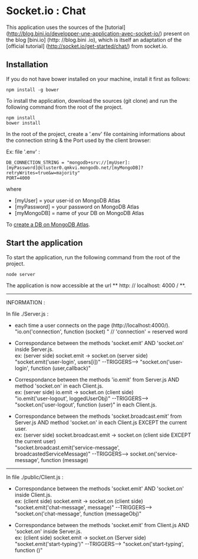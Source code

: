 # Socket.io : Chat
This application uses the sources of the [tutorial] (http://blog.bini.io/developper-une-application-avec-socket-io/) present on the blog [bini.io] (http: //blog.bini .io), which is itself an adaptation of the [official tutorial] (http://socket.io/get-started/chat/) from socket.io.

## Installation

If you do not have bower installed on your machine, install it first as follows:  
```
npm install -g bower
```

To install the application, download the sources (git clone) and run the following command from the root of the project.  
```
npm install
bower install
```
In the root of the project, create a '.env' file containing informations about the connection string & the Port used by the client browser:

Ex: file '.env' :
```
DB_CONNECTION_STRING = "mongodb+srv://[myUser]:[myPassword]@cluster0.qmkvi.mongodb.net/[myMongoDB]?retryWrites=true&w=majority"
PORT=4000
```
where
* [myUser] = your user-id on MongoDB Atlas
* [myPassword] = your password on MongoDB Atlas
* [myMongoDB] = name of your DB on MongoDB Atlas

To [create a DB on MongoDB Atlas](https://www.mongodb.com/cloud/atlas/signup).

## Start the application
To start the application, run the following command from the root of the project.  
```
node server
```

The application is now accessible at the url ** http: // localhost: 4000 / **.  
****************************
INFORMATION :  

In file ./Server.js :  

- each time a user connects on the page (http://localhost:4000/).  
"io.on('connection', function (socket) "  // 'connection' = reserved word

- Correspondance between the methods 'socket.emit' AND 'socket.on' inside Server.js.  
ex: (server side) socket.emit -> socket.on  (server side)  
"socket.emit('user-login', users[i])" --TRIGGERS--> "socket.on('user-login', function (user,callback)"

- Correspondance between the methods 'io.emit' from Server.js AND method 'socket.on' in each Client.js.  
ex: (server side) io.emit -> socket.on  (client side)  
"io.emit('user-logout', loggedUserObj)" --TRIGGERS--> "socket.on('user-logout', function (user)" in each Client.js.

- Correspondance between the methods 'socket.broadcast.emit' from Server.js AND method 'socket.on' in each Client.js EXCEPT the current user.  
ex: (server side) socket.broadcast.emit -> socket.on (client side EXCEPT the current user)  
"socket.broadcast.emit('service-message', broadcastedServiceMessage)" --TRIGGERS--> socket.on('service-message', function (message) 
---------------------
In file ./public/Client.js :

- Correspondance between the methods 'socket.emit' AND 'socket.on' inside Client.js.  
ex: (client side) socket.emit -> socket.on (client side)  
"socket.emit('chat-message', message)" --TRIGGERS--> "socket.on('chat-message', function (messageObj)" 

- Correspondance between the methods 'socket.emit' from Client.js AND 'socket.on' inside Server.js.  
ex: (client side) socket.emit -> socket.on (Server side)  
"socket.emit('start-typing')" --TRIGGERS--> "socket.on('start-typing', function ()"
